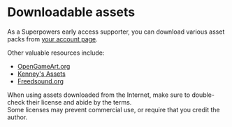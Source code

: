 # Downloadable assets

As a Superpowers early access supporter, you can download various asset packs
from [your account page](https://sparklinlabs.com/account).

Other valuable resources include:

  * [OpenGameArt.org](http://opengameart.org/)
  * [Kenney's Assets](http://www.kenney.nl/assets)
  * [Freedsound.org](http://www.freesound.org/)

When using assets downloaded from the Internet, make sure to double-check
their license and abide by the terms.  
Some licenses may prevent commercial use, or require that you credit the author.